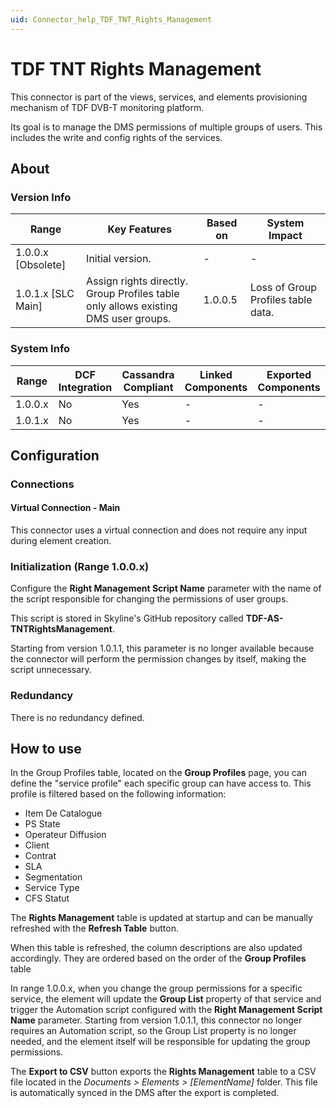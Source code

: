 ```yaml
---
uid: Connector_help_TDF_TNT_Rights_Management
---
```


# TDF TNT Rights Management

This connector is part of the views, services, and elements provisioning mechanism of TDF DVB-T monitoring platform.

Its goal is to manage the DMS permissions of multiple groups of users. This includes the write and config rights of the services.

## About

### Version Info

| Range                | Key Features                                                                           | Based on   | System Impact                       |
|----------------------|--------------------------------------------------------------------------------------- |------------|-------------------------------------|
| 1.0.0.x [Obsolete]   | Initial version.                                                                       | -          | -                                   |
| 1.0.1.x [SLC Main]   | Assign rights directly.<br>Group Profiles table only allows existing DMS user groups. | 1.0.0.5    | Loss of Group Profiles table data.  |

### System Info

| Range     | DCF Integration     | Cassandra Compliant     | Linked Components     | Exported Components     |
|-----------|---------------------|-------------------------|-----------------------|-------------------------|
| 1.0.0.x   | No                  | Yes                     | -                     | -                       |
| 1.0.1.x   | No                  | Yes                     | -                     | -                       |

## Configuration

### Connections

#### Virtual Connection - Main

This connector uses a virtual connection and does not require any input during element creation.

### Initialization (Range 1.0.0.x)

Configure the **Right Management Script Name** parameter with the name of the script responsible for changing the permissions of user groups.

This script is stored in Skyline's GitHub repository called **TDF-AS-TNTRightsManagement**.

Starting from version 1.0.1.1, this parameter is no longer available because the connector will perform the permission changes by itself, making the script unnecessary.

### Redundancy

There is no redundancy defined.

## How to use

In the Group Profiles table, located on the **Group Profiles** page, you can define the "service profile" each specific group can have access to. This profile is filtered based on the following information:

- Item De Catalogue
- PS State
- Operateur Diffusion
- Client
- Contrat
- SLA
- Segmentation
- Service Type
- CFS Statut

The **Rights Management** table is updated at startup and can be manually refreshed with the **Refresh Table** button.

When this table is refreshed, the column descriptions are also updated accordingly. They are ordered based on the order of the **Group Profiles** table

In range 1.0.0.x, when you change the group permissions for a specific service, the element will update the **Group List** property of that service and trigger the Automation script configured with the **Right Management Script Name** parameter. Starting from version 1.0.1.1, this connector no longer requires an Automation script, so the Group List property is no longer needed, and the element itself will be responsible for updating the group permissions.

The **Export to CSV** button exports the **Rights Management** table to a CSV file located in the *Documents \> Elements \> \[ElementName\]* folder. This file is automatically synced in the DMS after the export is completed.
